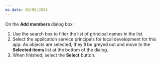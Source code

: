 ```yaml
---
ms.date: 08/05/2024
---
```

On the **Add members** dialog box:

1. Use the search box to filter the list of principal names in the list.
1. Select the application service principals for local development for this app. As objects are selected, they'll be greyed out and move to the **Selected items** list at the bottom of the dialog.
1. When finished, select the **Select** button.
